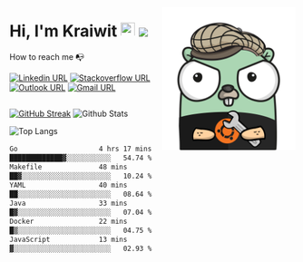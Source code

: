 [//]: # (<img align="right" width="235" src="https://github.com/arsmn/arsmn/blob/main/magician_gopher.png">)
<img align="right" width="235" src="assets/img/my_gopher.png">

# Hi, I'm Kraiwit <img src="https://media.giphy.com/media/hvRJCLFzcasrR4ia7z/giphy.gif" width="25px" height="25px"> ![](https://komarev.com/ghpvc/?username=parlarlax&label=PROFILE+VIEWS)

How to reach me :mailbox_with_no_mail:

[![Linkedin URL](https://img.shields.io/badge/LinkedIn-0077B5?style=for-the-badge&logo=linkedin&logoColor=white)](https://www.linkedin.com/in/kraiwit-tongkul-545b0b64/)
[![Stackoverflow URL](https://img.shields.io/badge/Stackoverflow-ef8236?style=for-the-badge&logo=stackoverflow&logoColor=white)](https://stackoverflow.com/users/15555894/lax-tongkul)
[![Outlook URL](https://img.shields.io/badge/Outlook-0078D4?style=for-the-badge&logo=microsoft-outlook&logoColor=white)](mailto:lax.ltk@outlook.com)
[![Gmail URL](https://img.shields.io/badge/Gmail-D14836?style=for-the-badge&logo=gmail&logoColor=white)](mailto:lax.ltk@gmail.com)




##
[![GitHub Streak](https://github-readme-streak-stats.herokuapp.com?user=parlarlax&theme=dark)](https://git.io/streak-stats)
![Github Stats](https://github-readme-stats.vercel.app/api?username=parlarlax&show_icons=true&theme=github_dark&include_all_commits=true&custom_title=GitHub%20Stats)

![Top Langs](https://github-readme-stats.vercel.app/api/top-langs/?username=parlarlax&hide=css,html&theme=github_dark&layout=compact)

<!--START_SECTION:waka-->

```text
Go                    4 hrs 17 mins   █████████████▓░░░░░░░░░░░   54.74 %
Makefile              48 mins         ██▓░░░░░░░░░░░░░░░░░░░░░░   10.24 %
YAML                  40 mins         ██░░░░░░░░░░░░░░░░░░░░░░░   08.64 %
Java                  33 mins         █▓░░░░░░░░░░░░░░░░░░░░░░░   07.04 %
Docker                22 mins         █▒░░░░░░░░░░░░░░░░░░░░░░░   04.75 %
JavaScript            13 mins         ▓░░░░░░░░░░░░░░░░░░░░░░░░   02.93 %
```

<!--END_SECTION:waka-->
